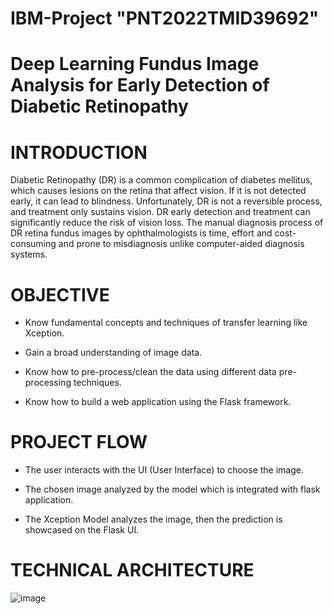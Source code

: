 # IBM-Project "PNT2022TMID39692"
# Deep Learning Fundus Image Analysis for Early Detection of Diabetic Retinopathy
# INTRODUCTION
Diabetic Retinopathy (DR) is a common complication of diabetes mellitus, which causes lesions on the retina that affect vision. If it is not detected early, it can lead to blindness. Unfortunately, DR is not a reversible process, and treatment only sustains vision. DR early detection and treatment can significantly reduce the risk of vision loss. The manual diagnosis process of DR retina fundus images by ophthalmologists is time, effort and cost-consuming and prone to misdiagnosis unlike computer-aided diagnosis systems. 
# OBJECTIVE
* Know fundamental concepts and techniques of transfer learning like Xception.

* Gain a broad understanding of image data.

* Know how to pre-process/clean the data using different data pre-processing techniques.

* Know how to build a web application using the Flask framework. 
# PROJECT FLOW
* The user interacts with the UI (User Interface) to choose the image.

* The chosen image analyzed by the model which is integrated with flask application.

* The Xception Model analyzes the image, then the prediction is showcased on the Flask UI.
# TECHNICAL ARCHITECTURE
![image](https://user-images.githubusercontent.com/112764774/190899618-fe0ec57b-7e0f-433c-8dfc-236207dd2566.png)
